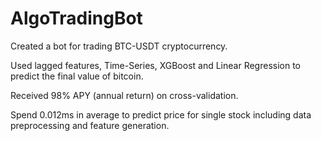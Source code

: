 # AlgoTradingBot
Created a bot for trading BTC-USDT cryptocurrency.

Used lagged features, Time-Series, XGBoost and Linear Regression to predict the final value of bitcoin.

Received 98% APY (annual return) on cross-validation.

Spend 0.012ms in average to predict price for single stock including data preprocessing and feature generation.

